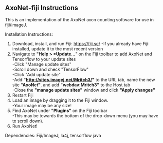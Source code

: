 ## AxoNet-fiji Instructions
This is an implementation of the AxoNet axon counting software for use in fiji/imageJ.

Installation Instructions:  
1. Download, install, and run Fiji: https://fiji.sc/
	-If you already have Fiji installed, update it to the most recent version  
2. Navigate to **"Help > *Update...**" on the Fiji toolbar to add AxoNet and Tensorflow to your update sites   
	-Click "Manage update sites"  
	-Scroll down and check "TensorFlow"   
	-Click "Add update site"  
	-Add **"http://sites.imagej.net/Mritch3/"** to the URL tab, name the new site **"AxoNet"**, and add **"webdav:Mritch3"** to the Host tab    
	-Close the **"manage update sites"** window and click **"Apply changes"**    
3. Restart Fiji  
4. Load an image by dragging it to the Fiji window.  
	-Your image may be any size!  
5. Find AxoNet under **"Plugins"** on the Fiji toolbar  
	-This may be towards the bottom of the drop-down menu (you may have to scroll down).    
6. Run AxoNet!    



Dependencies: Fiji/ImageJ, la4j, tensorflow java
